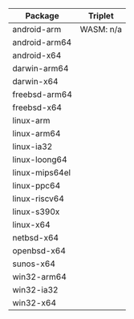 | Package        | Triplet   |
| -------------- | --------- |
| android-arm    | WASM: n/a |
| android-arm64  |           |
| android-x64    |           |
| darwin-arm64   |           |
| darwin-x64     |           |
| freebsd-arm64  |           |
| freebsd-x64    |           |
| linux-arm      |           |
| linux-arm64    |           |
| linux-ia32     |           |
| linux-loong64  |           |
| linux-mips64el |           |
| linux-ppc64    |           |
| linux-riscv64  |           |
| linux-s390x    |           |
| linux-x64      |           |
| netbsd-x64     |           |
| openbsd-x64    |           |
| sunos-x64      |           |
| win32-arm64    |           |
| win32-ia32     |           |
| win32-x64      |           |
